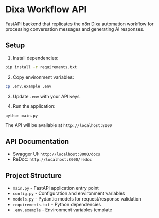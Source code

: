 # Dixa Workflow API

FastAPI backend that replicates the n8n Dixa automation workflow for processing conversation messages and generating AI responses.

## Setup

1. Install dependencies:
```bash
pip install -r requirements.txt
```

2. Copy environment variables:
```bash
cp .env.example .env
```

3. Update `.env` with your API keys

4. Run the application:
```bash
python main.py
```

The API will be available at `http://localhost:8000`

## API Documentation

- Swagger UI: `http://localhost:8000/docs`
- ReDoc: `http://localhost:8000/redoc`

## Project Structure

- `main.py` - FastAPI application entry point
- `config.py` - Configuration and environment variables
- `models.py` - Pydantic models for request/response validation
- `requirements.txt` - Python dependencies
- `.env.example` - Environment variables template